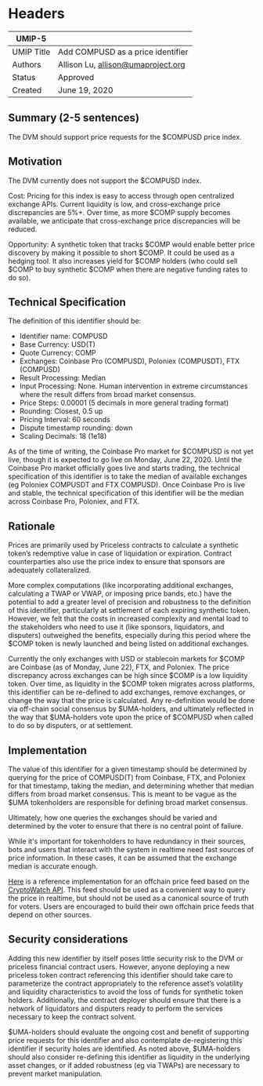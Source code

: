 # Headers
| UMIP-5     |                                                                                                                                          |
|------------|------------------------------------------------------------------------------------------------------------------------------------------|
| UMIP Title | Add COMPUSD as a price identifier                                                                                                 |
| Authors    | Allison Lu, allison@umaproject.org |
| Status     | Approved                                                                                                                                    |
| Created    | June 19, 2020                                                                                                                           |

## Summary (2-5 sentences)
The DVM should support price requests for the $COMPUSD price index. 

## Motivation
The DVM currently does not support the $COMPUSD index.

Cost: Pricing for this index is easy to access through open centralized exchange APIs. Current liquidity is low, and cross-exchange price discrepancies are 5%+. Over time, as more $COMP supply becomes available, we anticipate that cross-exchange price discrepancies will be reduced.

Opportunity: A synthetic token that tracks $COMP would enable better price discovery by making it possible to short $COMP. It could be used as a hedging tool. It also increases yield for $COMP holders (who could sell $COMP to buy synthetic $COMP when there are negative funding rates to do so).

## Technical Specification

The definition of this identifier should be:
- Identifier name: COMPUSD
- Base Currency: USD(T)
- Quote Currency: COMP
- Exchanges: Coinbase Pro (COMPUSD), Poloniex (COMPUSDT), FTX (COMPUSD)
- Result Processing: Median
- Input Processing: None. Human intervention in extreme circumstances where the result differs from broad market consensus.
- Price Steps: 0.00001 (5 decimals in more general trading format)
- Rounding: Closest, 0.5 up
- Pricing Interval: 60 seconds
- Dispute timestamp rounding: down
- Scaling Decimals: 18 (1e18)

As of the time of writing, the Coinbase Pro market for $COMPUSD is not yet live, though it is expected to go live on Monday, June 22, 2020. Until the Coinbase Pro market officially goes live and starts trading, the technical specification of this identifier is to take the median of available exchanges (eg Poloniex COMPUSDT and FTX COMPUSD). Once Coinbase Pro is live and stable, the technical specification of this identifier will be the median across Coinbase Pro, Poloniex, and FTX.

## Rationale
Prices are primarily used by Priceless contracts to calculate a synthetic token’s redemptive value in case of liquidation or expiration. Contract counterparties also use the price index to ensure that sponsors are adequately collateralized. 

More complex computations (like incorporating additional exchanges, calculating a TWAP or VWAP, or imposing price bands, etc.) have the potential to add a greater level of precision and robustness to the definition of this identifier, particularly at settlement of each expiring synthetic token. However, we felt that the costs in increased complexity and mental load to the stakeholders who need to use it (like sponsors, liquidators, and disputers) outweighed the benefits, especially during this period where the $COMP token is newly launched and being listed on additional exchanges. 

Currently the only exchanges with USD or stablecoin markets for $COMP are Coinbase (as of Monday, June 22), FTX, and Poloniex. The price discrepancy across exchanges can be high since $COMP is a low liquidity token. Over time, as liquidity in the $COMP token migrates across platforms, this identifier can be re-defined to add exchanges, remove exchanges, or change the way that the price is calculated. Any re-definition would be done via off-chain social consensus by $UMA-holders, and ultimately reflected in the way that $UMA-holders vote upon the price of $COMPUSD when called to do so by disputers, or at settlement.


## Implementation

The value of this identifier for a given timestamp should be determined by querying for the price of COMPUSD(T) from Coinbase, FTX, and Poloniex for that timestamp, taking the median, and determining whether that median differs from broad market consensus. This is meant to be vague as the $UMA tokenholders are responsible for defining broad market consensus.

Ultimately, how one queries the exchanges should be varied and determined by the voter to ensure that there is no central point of failure.

While it's important for tokenholders to have redundancy in their sources, bots and users that interact with the system in realtime need fast sources of price information. In these cases, it can be assumed that the exchange median is accurate enough.

[Here](https://github.com/UMAprotocol/protocol/blob/master/financial-templates-lib/price-feed/CryptoWatchPriceFeed.js)
is a reference implementation for an offchain price feed based on the
[CryptoWatch API](https://docs.cryptowat.ch/rest-api/). This feed should be used as a convenient
way to query the price in realtime, but should not be used as a canonical source of truth for
voters. Users are encouraged to build their own offchain price feeds that depend on other sources.

## Security considerations
Adding this new identifier by itself poses little security risk to the DVM or priceless financial contract users. However, anyone deploying a new priceless token contract referencing this identifier should take care to parameterize the contract appropriately to the reference asset’s volatility and liquidity characteristics to avoid the loss of funds for synthetic token holders. Additionally, the contract deployer should ensure that there is a network of liquidators and disputers ready to perform the services necessary to keep the contract solvent.

$UMA-holders should evaluate the ongoing cost and benefit of supporting price requests for this identifier and also contemplate de-registering this identifier if security holes are identified. As noted above, $UMA-holders should also consider re-defining this identifier as liquidity in the underlying asset changes, or if added robustness (eg via TWAPs) are necessary to prevent market manipulation. 
